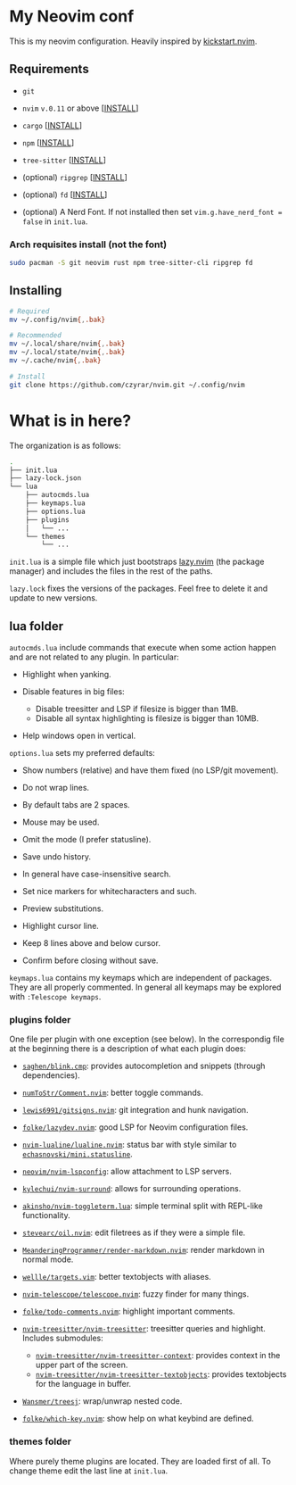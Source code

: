 # My Neovim conf

This is my neovim configuration.
Heavily inspired by [kickstart.nvim](https://github.com/nvim-lua/kickstart.nvim).

## Requirements

- `git`

- `nvim` `v.0.11` or above [[INSTALL](https://github.com/neovim/neovim/blob/master/INSTALL.md)]

- `cargo` [[INSTALL](https://doc.rust-lang.org/stable/cargo/getting-started/installation.html)]

- `npm` [[INSTALL](https://github.com/npm/cli)]

- `tree-sitter` [[INSTALL](https://github.com/tree-sitter/tree-sitter/blob/master/crates/cli/README.md)]

- (optional) `ripgrep` [[INSTALL](https://github.com/BurntSushi/ripgrep?tab=readme-ov-file#installation)]

- (optional) `fd` [[INSTALL](https://github.com/sharkdp/fd?tab=readme-ov-file#installation)]

- (optional) A Nerd Font. If not installed then set `vim.g.have_nerd_font = false` in `init.lua`.

### Arch requisites install (not the font)

```sh
sudo pacman -S git neovim rust npm tree-sitter-cli ripgrep fd
```

## Installing

```sh
# Required
mv ~/.config/nvim{,.bak}

# Recommended
mv ~/.local/share/nvim{,.bak}
mv ~/.local/state/nvim{,.bak}
mv ~/.cache/nvim{,.bak}

# Install
git clone https://github.com/czyrar/nvim.git ~/.config/nvim
```

# What is in here?

The organization is as follows:

```sh
.
├── init.lua
├── lazy-lock.json
└── lua
    ├── autocmds.lua
    ├── keymaps.lua
    ├── options.lua
    ├── plugins
    │   └── ...
    └── themes
        └── ...
```

`init.lua` is a simple file which just bootstraps [lazy.nvim](https://github.com/folke/lazy.nvim) (the package manager)
and includes the files in the rest of the paths.

`lazy.lock` fixes the versions of the packages. Feel free to delete it and update to new versions.

## lua folder

`autocmds.lua` include commands that execute when some action happen and are not related to any plugin.
In particular:

- Highlight when yanking.

- Disable features in big files:
    - Disable treesitter and LSP if filesize is bigger than 1MB.
    - Disable all syntax highlighting is filesize is bigger than 10MB.

- Help windows open in vertical.

`options.lua` sets my preferred defaults:

- Show numbers (relative) and have them fixed (no LSP/git movement).

- Do not wrap lines.

- By default tabs are 2 spaces.

- Mouse may be used.

- Omit the mode (I prefer statusline).

- Save undo history.

- In general have case-insensitive search.

- Set nice markers for whitecharacters and such.

- Preview substitutions.

- Highlight cursor line.

- Keep 8 lines above and below cursor.

- Confirm before closing without save.

`keymaps.lua` contains my keymaps which are independent of packages.
They are all properly commented.
In general all keymaps may be explored with `:Telescope keymaps`.

### plugins folder

One file per plugin with one exception (see below). In the correspondig file at the beginning there is
a description of what each plugin does:

- [`saghen/blink.cmp`](https://github.com/saghen/blink.cmp): provides autocompletion and snippets (through dependencies).

- [`numToStr/Comment.nvim`](https://github.com/numToStr/Comment.nvim): better toggle commands.

- [`lewis6991/gitsigns.nvim`](https://github.com/lewis6991/gitsigns.nvim): git integration and hunk navigation.

- [`folke/lazydev.nvim`](https://github.com/folke/lazydev.nvim): good LSP for Neovim configuration files.

- [`nvim-lualine/lualine.nvim`](https://github.com/nvim-lualine/lualine.nvim): status bar with style similar to [`echasnovski/mini.statusline`](https://github.com/echasnovski/mini.statusline).

- [`neovim/nvim-lspconfig`](https://github.com/neovim/nvim-lspconfig): allow attachment to LSP servers.

- [`kylechui/nvim-surround`](https://github.com/kylechui/nvim-surround): allows for surrounding operations.

- [`akinsho/nvim-toggleterm.lua`](https://github.com/akinsho/nvim-toggleterm.lua): simple terminal split with REPL-like functionality.

- [`stevearc/oil.nvim`](https://github.com/stevearc/oil.nvim): edit filetrees as if they were a simple file.

- [`MeanderingProgrammer/render-markdown.nvim`](https://github.com/MeanderingProgrammer/render-markdown.nvim): render markdown in normal mode.

- [`wellle/targets.vim`](https://github.com/wellle/targets.vim): better textobjects with aliases.

- [`nvim-telescope/telescope.nvim`](https://github.com/nvim-telescope/telescope.nvim): fuzzy finder for many things.

- [`folke/todo-comments.nvim`](https://github.com/folke/todo-comments.nvim): highlight important comments.

- [`nvim-treesitter/nvim-treesitter`](https://github.com/nvim-treesitter/nvim-treesitter): treesitter queries and highlight. Includes submodules:
    - [`nvim-treesitter/nvim-treesitter-context`](https://github.com/nvim-treesitter/nvim-treesitter-context): provides context in the upper part of the screen.
    - [`nvim-treesitter/nvim-treesitter-textobjects`](https://github.com/nvim-treesitter/nvim-treesitter-textobjects): provides textobjects for the language in buffer.

- [`Wansmer/treesj`](https://github.com/Wansmer/treesj): wrap/unwrap nested code.

- [`folke/which-key.nvim`](https://github.com/folke/which-key.nvim): show help on what keybind are defined.

### themes folder

Where purely theme plugins are located. They are loaded first of all.
To change theme edit the last line at `init.lua`.
